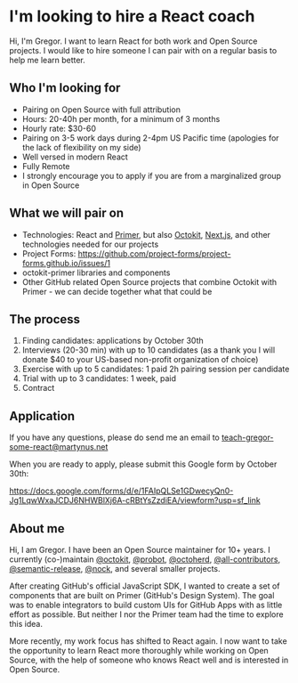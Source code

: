 # I'm looking to hire a React coach

Hi, I'm Gregor. I want to learn React for both work and Open Source projects. I would like to hire someone I can pair with on a regular basis to help me learn better.

## Who I'm looking for

- Pairing on Open Source with full attribution
- Hours: 20-40h per month, for a minimum of 3 months
- Hourly rate: $30-60
- Pairing on 3-5 work days during 2-4pm US Pacific time (apologies for the lack of flexibility on my side)
- Well versed in modern React
- Fully Remote
- I strongly encourage you to apply if you are from a marginalized group in Open Source

## What we will pair on

- Technologies: React and [Primer](https://primer.style/react/), but also [Octokit](https://github.com/octokit/octokit.js), [Next.js](https://nextjs.org/), and other technologies needed for our projects
- Project Forms: https://github.com/project-forms/project-forms.github.io/issues/1
- octokit-primer libraries and components
- Other GitHub related Open Source projects that combine Octokit with Primer - we can decide together what that could be

## The process

1.  Finding candidates: applications by October 30th
2.  Interviews (20-30 min) with up to 10 candidates (as a thank you I will donate $40 to your US-based non-profit organization of choice)
3.  Exercise with up to 5 candidates: 1 paid 2h pairing session per candidate
4.  Trial with up to 3 candidates: 1 week, paid
5.  Contract

## Application

If you have any questions, please do send me an email to teach-gregor-some-react@martynus.net

When you are ready to apply, please submit this Google form by October 30th:

https://docs.google.com/forms/d/e/1FAIpQLSe1GDwecyQn0-Jg1LqwWxaJCDJ6NHWBlXj6A-cRBtYsZzdiEA/viewform?usp=sf_link

## About me

Hi, I am Gregor. I have been an Open Source maintainer for 10+ years. I currently (co-)maintain [@octokit](https://github.com/octokit), [@probot](https://github.com/probot), [@octoherd](https://github.com/octoherd), [@all-contributors](https://github.com/all-contributors), [@semantic-release](https://github.com/semantic-release), [@nock](https://github.com/nock), and several smaller projects.

After creating GitHub's official JavaScript SDK, I wanted to create a set of components that are built on Primer (GitHub's Design System). The goal was to enable integrators to build custom UIs for GitHub Apps with as little effort as possible. But neither I nor the Primer team had the time to explore this idea.

More recently, my work focus has shifted to React again. I now want to take the opportunity to learn React more thoroughly while working on Open Source, with the help of someone who knows React well and is interested in Open Source.
